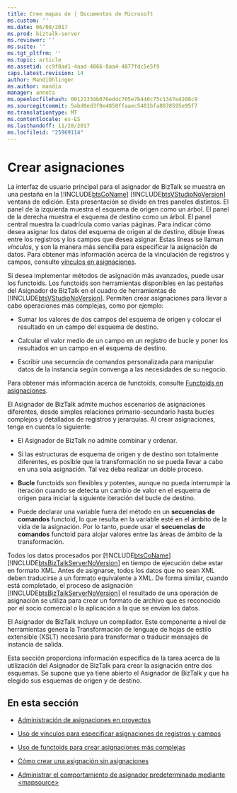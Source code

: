 ```yaml
---
title: Cree mapas de | Documentos de Microsoft
ms.custom: ''
ms.date: 06/08/2017
ms.prod: biztalk-server
ms.reviewer: ''
ms.suite: ''
ms.tgt_pltfrm: ''
ms.topic: article
ms.assetid: cc9f8ad1-4aad-4866-8aa4-4877fdc5e5f9
caps.latest.revision: 14
author: MandiOhlinger
ms.author: mandia
manager: anneta
ms.openlocfilehash: 00121334b076ed4c705e7b440c75c1347e4208c9
ms.sourcegitcommit: 5abd0ed3f9e4858ffaaec5481bfa8878595e95f7
ms.translationtype: MT
ms.contentlocale: es-ES
ms.lasthandoff: 11/28/2017
ms.locfileid: "25969114"
---
```

# <a name="creating-maps"></a>Crear asignaciones
La interfaz de usuario principal para el asignador de BizTalk se muestra en una pestaña en la [!INCLUDE[btsCoName](../includes/btsconame-md.md)] [!INCLUDE[btsVStudioNoVersion](../includes/btsvstudionoversion-md.md)] ventana de edición. Esta presentación se divide en tres paneles distintos. El panel de la izquierda muestra el esquema de origen como un árbol. El panel de la derecha muestra el esquema de destino como un árbol. El panel central muestra la cuadrícula como varias páginas. Para indicar cómo desea asignar los datos del esquema de origen al de destino, dibuje líneas entre los registros y los campos que desea asignar. Estas líneas se llaman *vínculos*, y son la manera más sencilla para especificar la asignación de datos. Para obtener más información acerca de la vinculación de registros y campos, consulte [vínculos en asignaciones](../core/links-in-maps.md).  
  
 Si desea implementar métodos de asignación más avanzados, puede usar los functoids. Los functoids son herramientas disponibles en las pestañas del Asignador de BizTalk en el cuadro de herramientas de [!INCLUDE[btsVStudioNoVersion](../includes/btsvstudionoversion-md.md)]. Permiten crear asignaciones para llevar a cabo operaciones más complejas, como por ejemplo:  
  
-   Sumar los valores de dos campos del esquema de origen y colocar el resultado en un campo del esquema de destino.  
  
-   Calcular el valor medio de un campo en un registro de bucle y poner los resultados en un campo en el esquema de destino.  
  
-   Escribir una secuencia de comandos personalizada para manipular datos de la instancia según convenga a las necesidades de su negocio.  
  
 Para obtener más información acerca de functoids, consulte [Functoids en asignaciones](../core/functoids-in-maps.md).  
  
 El Asignador de BizTalk admite muchos escenarios de asignaciones diferentes, desde simples relaciones primario-secundario hasta bucles complejos y detallados de registros y jerarquías. Al crear asignaciones, tenga en cuenta lo siguiente:  
  
-   El Asignador de BizTalk no admite combinar y ordenar.  
  
-   Si las estructuras de esquema de origen y de destino son totalmente diferentes, es posible que la transformación no se pueda llevar a cabo en una sola asignación. Tal vez deba realizar un doble proceso.  
  
-   **Bucle** functoids son flexibles y potentes, aunque no pueda interrumpir la iteración cuando se detecta un cambio de valor en el esquema de origen para iniciar la siguiente iteración del bucle de destino.  
  
-   Puede declarar una variable fuera del método en un **secuencias de comandos** functoid, lo que resulta en la variable esté en el ámbito de la vida de la asignación. Por lo tanto, puede usar el **secuencias de comandos** functoid para alojar valores entre las áreas de ámbito de la transformación.  
  
 Todos los datos procesados por [!INCLUDE[btsCoName](../includes/btsconame-md.md)] [!INCLUDE[btsBizTalkServerNoVersion](../includes/btsbiztalkservernoversion-md.md)] en tiempo de ejecución debe estar en formato XML. Antes de asignarse, todos los datos que no sean XML deben traducirse a un formato equivalente a XML. De forma similar, cuando está completado, el proceso de asignación [!INCLUDE[btsBizTalkServerNoVersion](../includes/btsbiztalkservernoversion-md.md)] el resultado de una operación de asignación se utiliza para crear un formato de archivo que es reconocido por el socio comercial o la aplicación a la que se envían los datos.  
  
 El Asignador de BizTalk incluye un compilador. Este componente a nivel de herramientas genera la Transformación de lenguaje de hojas de estilo extensible (XSLT) necesaria para transformar o traducir mensajes de instancia de salida.  
  
 Esta sección proporciona información específica de la tarea acerca de la utilización del Asignador de BizTalk para crear la asignación entre dos esquemas. Se supone que ya tiene abierto el Asignador de BizTalk y que ha elegido sus esquemas de origen y de destino.  
  
## <a name="in-this-section"></a>En esta sección  
  
-   [Administración de asignaciones en proyectos](../core/managing-maps-within-projects.md)  
  
-   [Uso de vínculos para especificar asignaciones de registros y campos](../core/using-links-to-specify-record-and-field-mappings.md)  
  
-   [Uso de functoids para crear asignaciones más complejas](../core/using-functoids-to-create-more-complex-mappings.md)  
  
-   [Cómo crear una asignación sin asignaciones](../core/how-to-create-a-map-without-maps.md)  
  
-   [Administrar el comportamiento de asignador predeterminado mediante \<mapsource\>](../core/managing-default-mapper-behavior-using-mapsource.md)